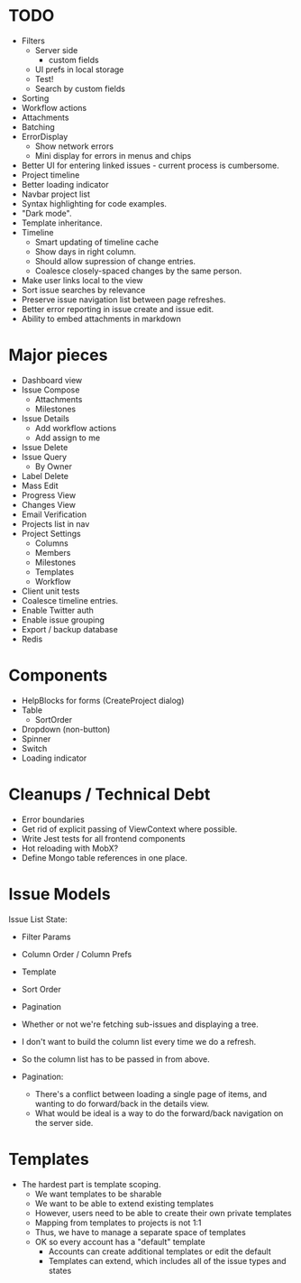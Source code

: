 # TODO

* Filters
  * Server side
    * custom fields
  * UI prefs in local storage
  * Test!
  * Search by custom fields
* Sorting
* Workflow actions
* Attachments
* Batching
* ErrorDisplay
  * Show network errors
  * Mini display for errors in menus and chips
* Better UI for entering linked issues - current process is cumbersome.
* Project timeline
* Better loading indicator
* Navbar project list
* Syntax highlighting for code examples.
* "Dark mode".
* Template inheritance.
* Timeline
  * Smart updating of timeline cache
  * Show days in right column.
  * Should allow supression of change entries.
  * Coalesce closely-spaced changes by the same person.
* Make user links local to the view
* Sort issue searches by relevance
* Preserve issue navigation list between page refreshes.
* Better error reporting in issue create and issue edit.
* Ability to embed attachments in markdown

# Major pieces

* Dashboard view
* Issue Compose
  * Attachments
  * Milestones
* Issue Details
  * Add workflow actions
  * Add assign to me
* Issue Delete
* Issue Query
  * By Owner
* Label Delete
* Mass Edit
* Progress View
* Changes View
* Email Verification
* Projects list in nav
* Project Settings
  * Columns
  * Members
  * Milestones
  * Templates
  * Workflow
* Client unit tests
* Coalesce timeline entries.
* Enable Twitter auth
* Enable issue grouping
* Export / backup database
* Redis

# Components

* HelpBlocks for forms (CreateProject dialog)
* Table
  * SortOrder
* Dropdown (non-button)
* Spinner
* Switch
* Loading indicator

# Cleanups / Technical Debt

* Error boundaries
* Get rid of explicit passing of ViewContext where possible.
* Write Jest tests for all frontend components
* Hot reloading with MobX?
* Define Mongo table references in one place.

# Issue Models

Issue List State:

* Filter Params
* Column Order / Column Prefs
* Template
* Sort Order
* Pagination
* Whether or not we're fetching sub-issues and displaying a tree.

* I don't want to build the column list every time we do a refresh.
* So the column list has to be passed in from above.

* Pagination:
  * There's a conflict between loading a single page of items, and wanting to do forward/back
    in the details view.
  * What would be ideal is a way to do the forward/back navigation on the server side.

# Templates

* The hardest part is template scoping.
  * We want templates to be sharable
  * We want to be able to extend existing templates
  * However, users need to be able to create their own private templates
  * Mapping from templates to projects is not 1:1
  * Thus, we have to manage a separate space of templates
  * OK so every account has a "default" template
    * Accounts can create additional templates or edit the default
    * Templates can extend, which includes all of the issue types and states

